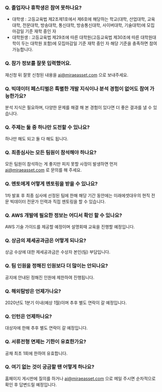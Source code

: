 ### Q. 졸업자나 휴학생은 참여 못하나요?

* 대학생 : 고등교육법 제2조제1호에서 제6호에 해당하는 학교(대학, 산업대학, 교육대학, 전문대학, 방송대학, 통신대학, 방송통신대학, 사이버대학, 기술대학)에 모집마감일 기준 재학 중인 자
* 대학원생 : 고등교육법 제29조에 따른 대학원(고등교육법 제30조에 따른 대학원대학이 두는 대학원 포함)에 모집마감일 기준 재학 중인 자
해당 기준을 충족하면 참여 가능합니다.  

### Q. 참가 정보를 잘못 입력했어요.

재신청 뒤 잘못 신청된 내용을 ai@miraeasset.com 으로 보내주세요.

### Q. 빅데이터 페스티벌은 특별한 개발 지식이나 분석 경험이 없어도 참여 가능한가요?

분석 지식은 필요하며, 다양한 문제를 해결 해 본 경험이 있다면 더 좋은 결과를 낼 수 있습니다.

### Q. 주제는 둘 중 하나만 도전할 수 있나요?

하나만 해도 되고 둘 다 해도 됩니다.

### Q. 최종심사는 모든 팀원이 참석해야 하나요?

모든 팀원이 참석하는 게 좋지만 피치 못할 사정이 발생하면 먼저 ai@miraeasset.com 로 문의를 해 주세요.

### Q. 멘토에게 어떻게 멘토링을 받을 수 있나요?

1차 발표 후 최종 심사에 선정된 팀에 한해
해당 기간 동안에는 미래에셋대우의 현직 전문 빅데이터 전문가 인력과 직접 멘토링을 할 수 있습니다.

### Q. AWS 개발에 필요한 정보는 어디서 확인 할 수 있나요?

AWS 기술 가이드를 제공할 예정이며 설명회때 교육을 진행할 예정입니다.

### Q. 상금의 제세공과금은 어떻게 되나요?

상금 수상에 대한 제세공과금은 수상자 본인(팀) 부담입니다.

### Q. 팀 인원을 정해진 인원보다 더 많이는 안되나요?

공지에 안내된 정해진 인원에 제한하여 진행됩니다. 

### Q. 해외탐방은 언제가나요?

2020년도 1분기 이내(예상 1월)이며 추후 별도 연락이 갈 예정입니다.

### Q. 인턴은 언제하나요?

대상자에 한해 추후 별도 연락이 갈 예정입니다.

### Q. 서류전형 면제는 기한이 유효한가요?

공채 최초 1회에 한하여 유효합니다.

### Q. 여기 없는 것이 궁금할 땐 어떻게 하나요?

홈페이지 게시판에 질의를 하거나 ai@miraeasset.com 으로 메일 주시면 순차적으로 확인 후 답변드릴 예정입니다.

